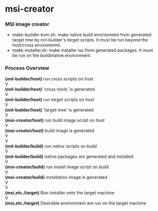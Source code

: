 msi-creator
===========

### MSI image creator

- make-builder-kvm.sh: make native build environment from generated target tree by nnl-builder's *target* scripts. It must be run beyond the host/cross environemnt.
- make-installer.sh: make installer iso from generated packages. It must be run on the build/native environment.


### Process Overview

**(nnl-builder/host)** run *cross* scripts on *host*  
		V  
**(nnl-builder/host)** 'cross-tools' is generated  
		V  
**(nnl-builder/host)** run *target* scripts on *host*  
		V  
**(nnl-builder/host)** 'target-tree' is generated  
		V  
**(msi-creator/host)** run build image script on *host*  
		V  
**(msi-creator/host)** build image is generated  
		V  
		V  
**(nnl-builder/build)** run *native* scripts on *build*  
		V  
**(nnl-builder/build)** native packages are generated and installed  
		V  
**(msi-creator/build)** run install image script on *build*  
		V  
**(msi-creator/build)** installation image is generated  
		V  
		V  
**(msi,etc./target)** Run installer onto the target machine  
		V  
**(msi,etc./target)** Desirable environment are run on the target machine  

